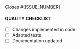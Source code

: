 

Closes #{ISSUE_NUMBER}

#### QUALITY CHECKLIST
- [ ] Changes implemented in code
- [ ] Adapted tests
- [ ] Documentation updated
